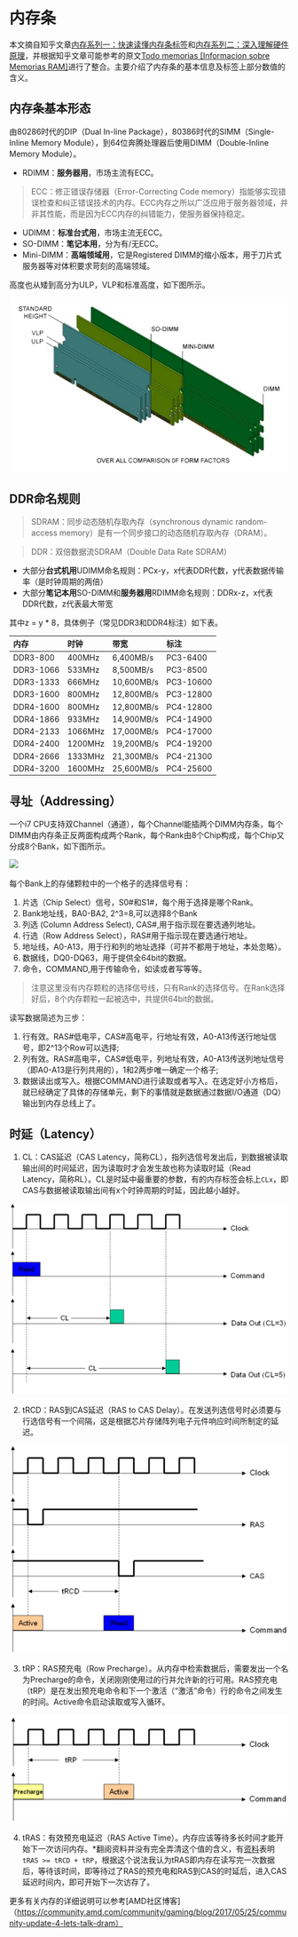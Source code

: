 # 内存条
本文摘自知乎文章[内存系列一：快速读懂内存条标签](https://zhuanlan.zhihu.com/p/26255460)和[内存系列二：深入理解硬件原理](https://zhuanlan.zhihu.com/p/26327347)，并根据知乎文章可能参考的原文[Todo memorias [Informacion sobre Memorias RAM]](https://www.taringa.net/+info/todo-memorias-informacion-sobre-memorias-ram_107o8m)进行了整合。主要介绍了内存条的基本信息及标签上部分数值的含义。
## 内存条基本形态
由80286时代的DIP（Dual In-line Package），80386时代的SIMM（Single-Inline Memory Module），到64位奔腾处理器后使用DIMM（Double-Inline Memory Module）。
- RDIMM：**服务器用**，市场主流有ECC。
> ECC：修正错误存储器（Error-Correcting Code memory）指能够实现错误检查和纠正错误技术的内存。ECC内存之所以广泛应用于服务器领域，并非其性能，而是因为ECC内存的纠错能力，使服务器保持稳定。
- UDIMM：**标准台式用**，市场主流无ECC。
- SO-DIMM：**笔记本用**，分为有/无ECC。
- Mini-DIMM：**高端领域用**，它是Registered DIMM的缩小版本，用于刀片式服务器等对体积要求苛刻的高端领域。

高度也从矮到高分为ULP，VLP和标准高度，如下图所示。

![](Img/over_all_comparison_of_form_factors.jpg)

## DDR命名规则
> SDRAM：同步动态随机存取內存（synchronous dynamic random-access memory）是有一个同步接口的动态随机存取內存（DRAM）。

> DDR：双倍数据流SDRAM（Double Data Rate SDRAM）
- 大部分**台式机用**UDIMM命名规则：PCx-y，x代表DDR代数，y代表数据传输率（是时钟周期的两倍）
- 大部分**笔记本用**SO-DIMM和**服务器用**RDIMM命名规则：DDRx-z，x代表DDR代数，z代表最大带宽

其中z = y * 8，具体例子（常见DDR3和DDR4标注）如下表。

内存|时钟|带宽|标注
:-|:-|:-|:-
DDR3-800|400MHz|6,400MB/s|PC3-6400
DDR3-1066|533MHz|8,500MB/s|PC3-8500
DDR3-1333|666MHz|10,600MB/s|PC3-10600
DDR3-1600|800MHz|12,800MB/s|PC3-12800
DDR4-1600|800MHz|12,800MB/s|PC4-12800
DDR4-1866|933MHz|14,900MB/s|PC4-14900
DDR4-2133|1066MHz|17,000MB/s|PC4-17000
DDR4-2400|1200MHz|19,200MB/s|PC4-19200
DDR4-2666|1333MHz|21,300MB/s|PC4-21300
DDR4-3200|1600MHz|25,600MB/s|PC4-25600

## 寻址（Addressing）
一个i7 CPU支持双Channel（通道），每个Channel能插两个DIMM内存条，每个DIMM由内存条正反两面构成两个Rank，每个Rank由8个Chip构成，每个Chip又分成8个Bank，如下图所示。

![](https://pic2.zhimg.com/80/v2-2c7408fadd05a0951eac529c03109779_hd.jpg)

每个Bank上的存储颗粒中的一个格子的选择信号有：
1. 片选（Chip Select）信号，S0#和S1#，每个用于选择是哪个Rank。
2. Bank地址线，BA0-BA2, 2^3=8,可以选择8个Bank
3. 列选 (Column Address Select), CAS#,用于指示现在要选通列地址。
4. 行选（Row Address Select），RAS#用于指示现在要选通行地址。
5. 地址线，A0-A13，用于行和列的地址选择（可并不都用于地址，本处忽略）。
6. 数据线，DQ0-DQ63，用于提供全64bit的数据。
7. 命令，COMMAND,用于传输命令，如读或者写等等。

> 注意这里没有内存颗粒的选择信号线，只有Rank的选择信号。在Rank选择好后，8个内存颗粒一起被选中，共提供64bit的数据。

读写数据简述为三步：
1. 行有效。RAS#低电平，CAS#高电平，行地址有效，A0-A13传送行地址信号，即2^13个Row可以选择;
2. 列有效。RAS#高电平，CAS#低电平，列地址有效，A0-A13传送列地址信号（即A0-A13是行列共用的），1和2两步唯一确定一个格子;
3. 数据读出或写入。根据COMMAND进行读取或者写入。在选定好小方格后，就已经确定了具体的存储单元，剩下的事情就是数据通过数据I/O通道（DQ）输出到内存总线上了。

## 时延（Latency）
1. CL：CAS延迟（CAS Latency，简称CL），指列选信号发出后，到数据被读取输出间的时间延迟，因为读取时才会发生故也称为读取时延（Read Latency，简称RL）。CL是时延中最重要的参数，有的内存标签会标上`CLx`，即CAS与数据被读取输出间有x个时钟周期的时延，因此越小越好。

![](Img/CL.png)

2. tRCD：RAS到CAS延迟（RAS to CAS Delay）。在发送列选信号时必须要与行选信号有一个间隔，这是根据芯片存储阵列电子元件响应时间所制定的延迟。

![](Img/tRCD.png)

3. tRP：RAS预充电（Row Precharge）。从内存中检索数据后，需要发出一个名为Precharge的命令，关闭刚刚使用过的行并允许新的行可用。RAS预充电（tRP）是在发出预充电命令和下一个激活（“激活”命令）行的命令之间发生的时间。Active命令启动读取或写入循环。

![](Img/tRP.png)

4. tRAS：有效预充电延迟（RAS Active Time）。内存应该等待多长时间才能开始下一次访问内存。*翻阅资料并没有完全弄清这个值的含义，有[资料](https://www.bilibili.com/read/cv256341/)表明`tRAS >= tRCD + tRP`，根据这个说法我认为tRAS即内存在读写完一次数据后，等待该时间，即等待过了RAS的预充电和RAS到CAS的时延后，进入CAS延迟时间内，即可开始下一次访存了。

更多有关内存的详细说明可以参考[AMD社区博客]（https://community.amd.com/community/gaming/blog/2017/05/25/community-update-4-lets-talk-dram）



